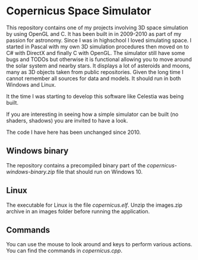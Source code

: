 # Copernicus Space Simulator
This repository contains one of my projects involving 3D space simulation by using OpenGL and C. It has been built in in 2009-2010 as part of my passion for astronomy. Since I was in highschool I loved simulating space. I started in Pascal with my own 3D simulation procedures then moved on to C# with DirectX and finally C with OpenGL. The simulator still have some bugs and TODOs but otherwise it is functional allowing you to move around the solar system and nearby stars. It displays a lot of asteroids and moons, many as 3D objects taken from public repositories. Given the long time I cannot remember all sources for data and models. It should run in both Windows and Linux.

It the time I was starting to develop this software like Celestia was being built.

If you are interesting in seeing how a simple simulator can be built (no shaders, shadows) you are invited to have a look.

The code I have here has been unchanged since 2010.

## Windows binary

The repository contains a precompiled binary part of the *copernicus-windows-binary.zip* file that should run on Windows 10.

## Linux

The executable for Linux is the file *copernicus.elf*. Unzip the images.zip archive in an images folder before running the application.

## Commands

You can use the mouse to look around and keys to perform various actions. You can find the commands in *copernicus.cpp*.
